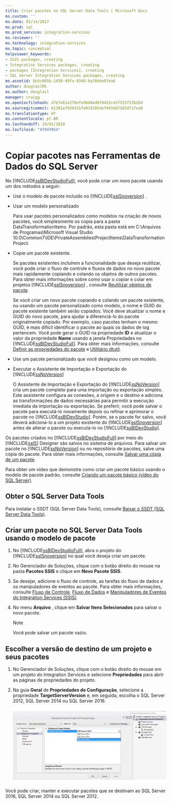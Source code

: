 ```yaml
---
title: Criar pacotes no SQL Server Data Tools | Microsoft Docs
ms.custom: ''
ms.date: 03/14/2017
ms.prod: sql
ms.prod_service: integration-services
ms.reviewer: ''
ms.technology: integration-services
ms.topic: conceptual
helpviewer_keywords:
- SSIS packages, creating
- Integration Services packages, creating
- packages [Integration Services], creating
- SQL Server Integration Services packages, creating
ms.assetid: bb3c085b-1458-49fa-8348-6a76b6e97ea6
author: douglaslMS
ms.author: douglasl
manager: craigg
ms.openlocfilehash: d7b7e61e278efe9040ad070452ce57535f33b26d
ms.sourcegitcommit: 61381ef939415fe019285def9450d7583df1fed0
ms.translationtype: HT
ms.contentlocale: pt-BR
ms.lasthandoff: 10/01/2018
ms.locfileid: "47847054"
---
```

# <a name="create-packages-in-sql-server-data-tools"></a>Copiar pacotes nas Ferramentas de Dados do SQL Server
  No [!INCLUDE[ssBIDevStudioFull](../includes/ssbidevstudiofull-md.md)], você pode criar um novo pacote usando um dos métodos a seguir:  
  
-   Use o modelo de pacote incluído no [!INCLUDE[ssISnoversion](../includes/ssisnoversion-md.md)] .  
  
-   Usar um modelo personalizado  
  
     Para usar pacotes personalizados como modelos na criação de novos pacotes, você simplesmente os copia para a pasta DataTransformationItems. Por padrão, esta pasta está em C:\Arquivos de Programas\Microsoft Visual Studio 10.0\Common7\IDE\PrivateAssemblies\ProjectItems\DataTransformationProject.  
  
-   Copie um pacote existente.  
  
     Se pacotes existentes incluírem a funcionalidade que deseja reutilizar, você pode criar o fluxo de controle e fluxos de dados no novo pacote mais rapidamente copiando e colando os objetos de outros pacotes. Para obter mais informações sobre como usar o copiar e colar em projetos [!INCLUDE[ssISnoversion](../includes/ssisnoversion-md.md)] , consulte [Reutilizar objetos de pacote](../integration-services/reuse-of-package-objects.md).  
  
     Se você criar um novo pacote copiando e colando um pacote existente, ou usando um pacote personalizado como modelo, o nome e GUID do pacote existente também serão copiados. Você deve atualizar o nome e GUID do novo pacote, para ajudar a diferenciá-lo do pacote originalmente copiado. Por exemplo, caso pacotes tenham o mesmo GUID, é mais difícil identificar o pacote ao quais os dados de log pertencem. Você pode gerar o GUID na propriedade **ID** e atualizar o valor da propriedade **Name** usando a janela Propriedades no [!INCLUDE[ssBIDevStudioFull](../includes/ssbidevstudiofull-md.md)]. Para obter mais informações, consulte [Definir as propriedades do pacote](../integration-services/set-package-properties.md) e [Utilitário dtutil](../integration-services/dtutil-utility.md).  
  
-   Use um pacote personalizado que você designou como um modelo.  
  
-   Executar o Assistente de Importação e Exportação do [!INCLUDE[ssNoVersion](../includes/ssnoversion-md.md)]  
  
     O Assistente de Importação e Exportação do [!INCLUDE[ssNoVersion](../includes/ssnoversion-md.md)] cria um pacote completo para uma importação ou exportação simples. Este assistente configura as conexões, a origem e o destino e adiciona as transformações de dados necessárias para permitir a execução imediata da importação ou exportação. Se preferir, você pode salvar o pacote para executá-lo novamente depois ou refinar e aprimorar o pacote no [!INCLUDE[ssBIDevStudio](../includes/ssbidevstudio-md.md)]. Porém, se o pacote for salvo, você deverá adicioná-lo a um projeto existente do [!INCLUDE[ssISnoversion](../includes/ssisnoversion-md.md)] antes de alterar o pacote ou executá-lo no [!INCLUDE[ssBIDevStudio](../includes/ssbidevstudio-md.md)].  
  
 Os pacotes criados no [!INCLUDE[ssBIDevStudioFull](../includes/ssbidevstudiofull-md.md)] por meio do [!INCLUDE[ssIS](../includes/ssis-md.md)] Designer são salvos no sistema de arquivos. Para salvar um pacote no [!INCLUDE[ssNoVersion](../includes/ssnoversion-md.md)] ou no repositório de pacotes, salve uma cópia do pacote. Para obter mais informações, consulte [Salvar uma cópia de um pacote](http://msdn.microsoft.com/library/21482a20-e420-4452-b7eb-8f9fa1929f31).  

 Para obter um vídeo que demonstre como criar um pacote básico usando o modelo de pacote padrão, consulte [Criando um pacote básico (vídeo do SQL Server)](http://go.microsoft.com/fwlink/?LinkId=131023).  

## <a name="get-sql-server-data-tools"></a>Obter o SQL Server Data Tools
Para instalar o SSDT (SQL Server Data Tools), consulte [Baixar o SSDT (SQL Server Data Tools)](../ssdt/download-sql-server-data-tools-ssdt.md).

## <a name="create-a-package-in-sql-server-data-tools-using-the-package-template"></a>Criar um pacote no SQL Server Data Tools usando o modelo de pacote  
  
1.  No [!INCLUDE[ssBIDevStudioFull](../includes/ssbidevstudiofull-md.md)], abra o projeto do [!INCLUDE[ssISnoversion](../includes/ssisnoversion-md.md)] no qual você deseja criar um pacote.  
  
2.  No Gerenciador de Soluções, clique com o botão direito do mouse na pasta **Pacotes SSIS** e clique em **Novo Pacote SSIS**.  
  
3.  Se desejar, adicione o fluxo de controle, as tarefas do fluxo de dados e os manipuladores de eventos ao pacote. Para obter mais informações, consulte [Fluxo de Controle](../integration-services/control-flow/control-flow.md), [Fluxo de Dados](../integration-services/data-flow/data-flow.md) e [Manipuladores de Eventos do Integration Services &#40;SSIS&#41;](../integration-services/integration-services-ssis-event-handlers.md).  
  
4.  No menu **Arquivo** , clique em **Salvar Itens Selecionados** para salvar o novo pacote.  
  
    > [!NOTE]  
    >  Você pode salvar um pacote vazio.  
  
## <a name="choose-the-target-version-of-a-project-and-its-packages"></a>Escolher a versão de destino de um projeto e seus pacotes  
  
1.  No Gerenciador de Soluções, clique com o botão direito do mouse em um projeto do Integration Services e selecione **Propriedades** para abrir as páginas de propriedades do projeto.  
  
2.  Na guia **Geral** de **Propriedades de Configuração**, selecione a propriedade **TargetServerVersion** e, em seguida, escolha o SQL Server 2012, SQL Server 2014 ou SQL Server 2016.  
  
     ![Propriedade TargetServerVersion na caixa de diálogo de propriedades do projeto](../integration-services/media/targetserverversion2.png "Propriedade TargetServerVersion na caixa de diálogo de propriedades do projeto")  
  
 Você pode criar, manter e executar pacotes que se destinam ao SQL Server 2016, SQL Server 2014 ou SQL Server 2012.  
  
  

